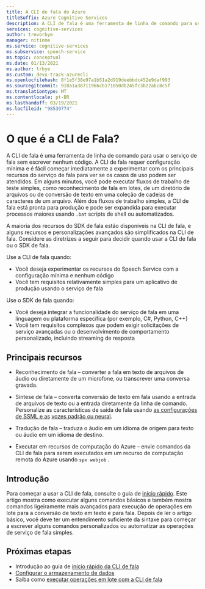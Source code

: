 ```yaml
---
title: A CLI de fala do Azure
titleSuffix: Azure Cognitive Services
description: A CLI de fala é uma ferramenta de linha de comando para usar o serviço de fala sem escrever nenhum código. A CLI de fala requer configuração mínima e é fácil começar imediatamente a experimentar com os principais recursos do serviço de fala para ver se os casos de uso podem ser atendidos.
services: cognitive-services
author: trevorbye
manager: nitinme
ms.service: cognitive-services
ms.subservice: speech-service
ms.topic: conceptual
ms.date: 01/13/2021
ms.author: trbye
ms.custom: devx-track-azurecli
ms.openlocfilehash: 8f1e5f38e97a1b51a2d919deebbdc452e9daf993
ms.sourcegitcommit: 910a1a38711966cb171050db245fc3b22abc8c5f
ms.translationtype: MT
ms.contentlocale: pt-BR
ms.lasthandoff: 03/19/2021
ms.locfileid: "98539774"
---
```

# <a name="what-is-the-speech-cli"></a>O que é a CLI de Fala?

A CLI de fala é uma ferramenta de linha de comando para usar o serviço de fala sem escrever nenhum código. A CLI de fala requer configuração mínima e é fácil começar imediatamente a experimentar com os principais recursos do serviço de fala para ver se os casos de uso podem ser atendidos. Em alguns minutos, você pode executar fluxos de trabalho de teste simples, como reconhecimento de fala em lotes, de um diretório de arquivos ou de conversão de texto em uma coleção de cadeias de caracteres de um arquivo. Além dos fluxos de trabalho simples, a CLI de fala está pronta para produção e pode ser expandida para executar processos maiores usando `.bat` scripts de shell ou automatizados.

A maioria dos recursos do SDK de fala estão disponíveis na CLI de fala, e alguns recursos e personalizações avançados são simplificados na CLI de fala. Considere as diretrizes a seguir para decidir quando usar a CLI de fala ou o SDK de fala.

Use a CLI de fala quando:
* Você deseja experimentar os recursos do Speech Service com a configuração mínima e nenhum código
* Você tem requisitos relativamente simples para um aplicativo de produção usando o serviço de fala

Use o SDK de fala quando:
* Você deseja integrar a funcionalidade do serviço de fala em uma linguagem ou plataforma específica (por exemplo, C#, Python, C++)
* Você tem requisitos complexos que podem exigir solicitações de serviço avançadas ou o desenvolvimento de comportamento personalizado, incluindo streaming de resposta

## <a name="core-features"></a>Principais recursos

* Reconhecimento de fala – converter a fala em texto de arquivos de áudio ou diretamente de um microfone, ou transcrever uma conversa gravada.

* Síntese de fala – converta conversão de texto em fala usando a entrada de arquivos de texto ou a entrada diretamente da linha de comando. Personalize as características de saída de fala usando [as configurações de SSML e as](speech-synthesis-markup.md) [vozes padrão ou neural](speech-synthesis-markup.md#standard-neural-and-custom-voices).

* Tradução de fala – traduza o áudio em um idioma de origem para texto ou áudio em um idioma de destino.

* Executar em recursos de computação do Azure – envie comandos da CLI de fala para serem executados em um recurso de computação remota do Azure usando `spx webjob` .

## <a name="get-started"></a>Introdução

Para começar a usar a CLI de fala, consulte o guia de [início rápido](spx-basics.md). Este artigo mostra como executar alguns comandos básicos e também mostra comandos ligeiramente mais avançados para execução de operações em lote para a conversão de texto em texto e para fala. Depois de ler o artigo básico, você deve ter um entendimento suficiente da sintaxe para começar a escrever alguns comandos personalizados ou automatizar as operações de serviço de fala simples.

## <a name="next-steps"></a>Próximas etapas

- Introdução ao guia de [início rápido da CLI de fala](spx-basics.md)
- [Configurar o armazenamento de dados](./spx-data-store-configuration.md)
- Saiba como [executar operações em lote com a CLI de fala](./spx-batch-operations.md)
